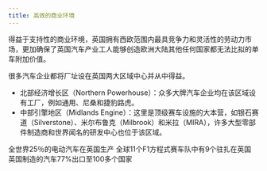 ```yaml
---
title: 高效的商业环境
---
```


得益于支持性的商业环境，英国拥有西欧范围内最具竞争力和灵活性的劳动力市场，更加确保了英国汽车产业工人能够创造欧洲大陆其他任何国家都无法比拟的单车附加价值。

很多汽车企业都将厂址设在英国两大区域中心并从中得益。

-	北部经济增长区（Northern Powerhouse）：众多大牌汽车企业均在该区域设有工厂，例如通用、尼桑和捷豹路虎。
-	中部引擎地区（Midlands Engine）：这里是顶级赛车设施的大本营，如银石赛道（Silverstone）、米尔布鲁克（Milbrook）和米拉（MIRA），许多大型零部件制造商和世界闻名的研发中心也位于该区域。

全世界25％的电动汽车在英国生产
全球11个F1方程式赛车队中有9个驻扎在英国
英国制造的汽车77%出口至100多个国家

